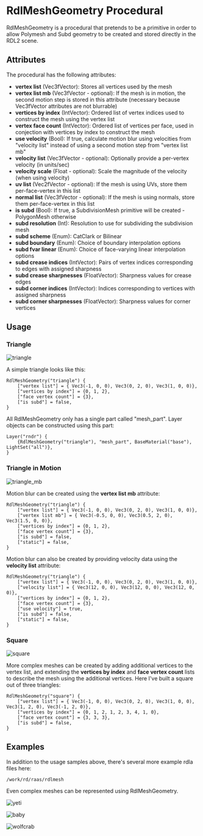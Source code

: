 RdlMeshGeometry Procedural
==========================

RdlMeshGeometry is a procedural that pretends to be a primitive in order to 
allow Polymesh and Subd geometry to be created and stored directly in the 
RDL2 scene.

Attributes
----------

The procedural has the following attributes:

- **vertex list** (Vec3fVector): Stores all vertices used by the mesh
- **vertex list mb** (Vec3fVector - optional): If the mesh is in motion, the second motion step is stored in this attribute (necessary because Vec3fVector attributes are not blurrable)
- **vertices by index** (IntVector): Ordered list of vertex indices used to construct the mesh using the vertex list
- **vertex face count** (IntVector): Ordered list of vertices per face, used in conjection with vertices by index to construct the mesh
- **use velocity** (Bool): If true, calculate motion blur using velocities from "velocity list" instead of using a second motion step from "vertex list mb"
- **velocity list** (Vec3fVector - optional): Optionally provide a per-vertex velocity (in units/sec)
- **velocity scale** (Float - optional): Scale the magnitude of the velocity (when using velocity)
- **uv list** (Vec2fVector - optional): If the mesh is using UVs, store them per-face-vertex in this list
- **normal list** (Vec3fVector - optional): If the mesh is using normals, store them per-face-vertex in this list
- **is subd** (Bool): If true, a SubdivisionMesh primitive will be created - PolygonMesh otherwise
- **subd resolution** (Int): Resolution to use for subdividing the subdivision mesh
- **subd scheme** (Enum): CatClark or Bilinear
- **subd boundary** (Enum): Choice of boundary interpolation options
- **subd fvar linear** (Enum): Choice of face-varying linear interpolation options
- **subd crease indices** (IntVector): Pairs of vertex indices corresponding to edges with assigned sharpness
- **subd crease sharpnesses** (FloatVector): Sharpness values for crease edges
- **subd corner indices** (IntVector): Indices corresponding to vertices with assigned sharpness
- **subd corner sharpnesses** (FloatVector): Sharpness values for corner vertices

Usage
-----

### Triangle

![triangle](http://mydw.anim.dreamworks.com/download/attachments/375912387/triangle.jpg)

A simple triangle looks like this:

```
RdlMeshGeometry("triangle") {
    ["vertex list"] = { Vec3(-1, 0, 0), Vec3(0, 2, 0), Vec3(1, 0, 0)},
    ["vertices by index"] = {0, 1, 2},
    ["face vertex count"] = {3},
    ["is subd"] = false,
}
```

All RdlMeshGeometry only has a single part called "mesh_part". Layer objects can be 
constructed using this part:

```
Layer("rndr") {
    {RdlMeshGeometry("triangle"), "mesh_part", BaseMaterial("base"), LightSet("all")},
}
```

### Triangle in Motion

![triangle_mb](http://mydw.anim.dreamworks.com/download/attachments/375912387/triangle_mb.jpg)

Motion blur can be created using the **vertex list mb** attribute:

```
RdlMeshGeometry("triangle") {
    ["vertex list"] = { Vec3(-1, 0, 0), Vec3(0, 2, 0), Vec3(1, 0, 0)},
    ["vertex list mb"] = { Vec3(-0.5, 0, 0), Vec3(0.5, 2, 0), Vec3(1.5, 0, 0)},
    ["vertices by index"] = {0, 1, 2},
    ["face vertex count"] = {3},
    ["is subd"] = false,
    ["static"] = false,
}

```

Motion blur can also be created by providing velocity data using the **velocity list** attribute:

```
RdlMeshGeometry("triangle") {
    ["vertex list"] = { Vec3(-1, 0, 0), Vec3(0, 2, 0), Vec3(1, 0, 0)},
    ["velocity list"] = { Vec3(12, 0, 0), Vec3(12, 0, 0), Vec3(12, 0, 0)},
    ["vertices by index"] = {0, 1, 2},
    ["face vertex count"] = {3},
    ["use velocity"] = true,
    ["is subd"] = false,
    ["static"] = false,
}
```

### Square

![square](http://mydw.anim.dreamworks.com/download/attachments/375912387/square.jpg)

More complex meshes can be created by adding additional vertices to the vertex list, and
extending the **vertices by index** and **face vertex count** lists to describe the mesh 
using the additional vertices. Here I've built a square out of three triangles:

```
RdlMeshGeometry("square") {
    ["vertex list"] = { Vec3(-1, 0, 0), Vec3(0, 2, 0), Vec3(1, 0, 0), Vec3(1, 2, 0), Vec3(-1, 2, 0)},
    ["vertices by index"] = {0, 1, 2, 1, 2, 3, 4, 1, 0},
    ["face vertex count"] = {3, 3, 3},
    ["is subd"] = false,
}
```

Examples
--------

In addition to the usage samples above, there's several more example rdla files here:

`/work/rd/raas/rdlmesh`

Even complex meshes can be represented using RdlMeshGeometry.

![yeti](http://mydw.anim.dreamworks.com/download/attachments/375912387/yeti.jpg)

![baby](http://mydw.anim.dreamworks.com/download/attachments/375912387/baby.jpg)

![wolfcrab](http://mydw.anim.dreamworks.com/download/attachments/375912387/wolfcrab.jpg)

 
